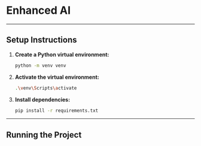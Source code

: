 # Enhanced AI

---

## Setup Instructions

1. **Create a Python virtual environment:**

   ```bash
   python -m venv venv
   ```

2. **Activate the virtual environment:**
    ```bash
   .\venv\Scripts\activate
    ```

3. **Install dependencies:**
    ```bash
   pip install -r requirements.txt
    ```
---
## Running the Project

